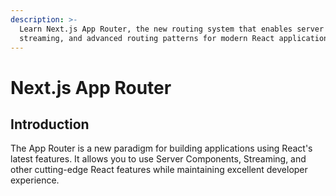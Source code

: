 ```yaml
---
description: >-
  Learn Next.js App Router, the new routing system that enables server components,
  streaming, and advanced routing patterns for modern React applications.
---
```


# Next.js App Router

## Introduction

The App Router is a new paradigm for building applications using React's latest features. It allows you to use Server Components, Streaming, and other cutting-edge React features while maintaining excellent developer experience.

